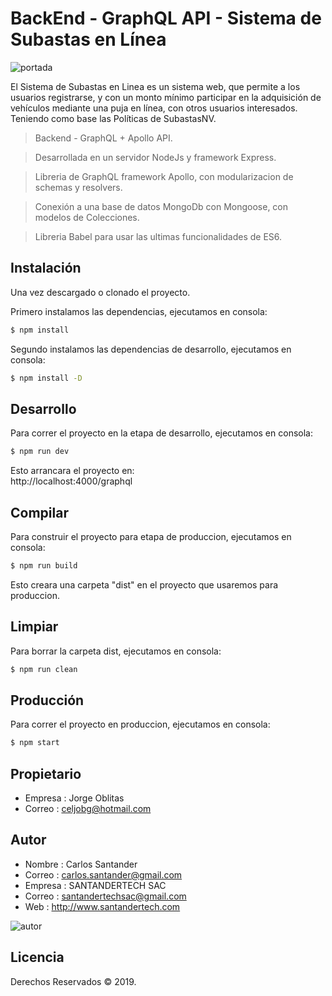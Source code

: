 # BackEnd - GraphQL API - Sistema de Subastas en Línea

![portada](https://github.com/Gilgammesh/subastasnv/blob/master/assets/portada.png)

El Sistema de Subastas en Linea es un sistema web, que permite a los usuarios registrarse, y con un monto mínimo participar en la adquisición de vehículos mediante una puja en línea, con otros usuarios interesados. Teniendo como base las Políticas de SubastasNV.

> Backend - GraphQL + Apollo API.

> Desarrollada en un servidor NodeJs y framework Express.

> Libreria de GraphQL framework Apollo, con modularizacion de schemas y resolvers.

> Conexión a una base de datos MongoDb con Mongoose, con modelos de Colecciones. 

> Libreria Babel para usar las ultimas funcionalidades de ES6.

## Instalación

Una vez descargado o clonado el proyecto.

Primero instalamos las dependencias, ejecutamos en consola:

```sh
$ npm install
```

Segundo instalamos las dependencias de desarrollo, ejecutamos en consola:

```sh
$ npm install -D
```

## Desarrollo

Para correr el proyecto en la etapa de desarrollo, ejecutamos en consola:

```sh
$ npm run dev
```

Esto arrancara el proyecto en:    
http://localhost:4000/graphql

## Compilar

Para construir el proyecto para etapa de produccion, ejecutamos en consola:

```sh
$ npm run build
```

Esto creara una carpeta "dist" en el proyecto que usaremos para produccion.

## Limpiar

Para borrar la carpeta dist, ejecutamos en consola:

```sh
$ npm run clean
```

## Producción

Para correr el proyecto en produccion, ejecutamos en consola:

```sh
$ npm start
```

## Propietario

* Empresa :   Jorge Oblitas
* Correo  :   celjobg@hotmail.com

## Autor

* Nombre  :   Carlos Santander
* Correo  :   carlos.santander@gmail.com
* Empresa :   SANTANDERTECH SAC
* Correo  :   santandertechsac@gmail.com
* Web     :   http://www.santandertech.com

![autor](https://github.com/Gilgammesh/subastasnv/blob/master/assets/logo_autor.png)

## Licencia

Derechos Reservados © 2019.